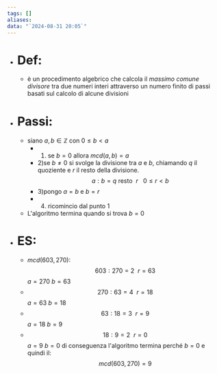 ```yaml
---
tags: []
aliases: 
data: "`2024-08-31 20:05`"
---
```

- # Def:
	- è un procedimento algebrico che calcola il _massimo comune divisore_ tra due numeri interi attraverso un numero finito di passi basati sul calcolo di alcune divisioni 
- # Passi:
	- siano $a,b\in \mathbb{Z}$ con $0\le b<a$ 
		- 1) se $b=0$ allora $mcd(a,b)=a$ 
		- 2)se $b\ne 0$ si svolge la divisione tra $a$ e $b$, chiamando $q$ il quoziente e $r$ il resto della divisione.$$a:b=q \ \text{resto} \ \ r\ \ \ 0\le r<b$$
		- 3)pongo $a=b$ e $b=r$  
		- 4) ricomincio dal punto 1
	- L'algoritmo termina quando si trova $b=0$
- # ES:
	- $mcd(603,270)$:$$603:270=2\ \ r=63$$$a=270$ $b=63$
	-  $$270:63=4\ \ r=18$$$a=63$ $b=18$
	-  $$63:18=3\ \ r=9$$$a=18$ $b=9$
	-  $$18:9=2 \ \ r=0$$$a=9$ $b=0$ di conseguenza l'algoritmo termina perché $b=0$ e quindi il:$$mcd(603,270)=9$$ 
